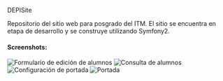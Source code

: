 DEPISite

Repositorio del sitio web para posgrado del ITM. El sitio se encuentra en etapa de desarrollo y se construye utilizando Symfony2.

#### Screenshots:

![Formulario de edición de alumnos](https://github.com/jatempa/proyecto_final_pw_maestria/blob/main/img/backend_edit_alumnos.png "Edit.")
![Consulta de alumnos](https://github.com/jatempa/proyecto_final_pw_maestria/blob/main/img/backend_info_alumnos.png "List.")
![Configuración de portada](https://github.com/jatempa/proyecto_final_pw_maestria/blob/main/img/backend_portada_banner.png "Settings.")
![Portada](https://github.com/jatempa/proyecto_final_pw_maestria/blob/main/img/frontend.png "Frontend.")
